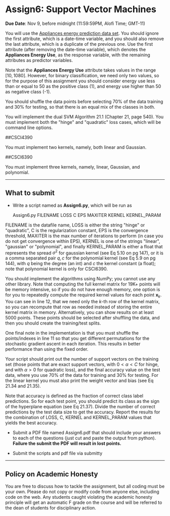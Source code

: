 <!--
.. title: CSCI4390-6390 Assign6
.. slug: dm_assign6
.. date: 2020-11-02 20:23:01 UTC-04:00
.. tags: 
.. category: 
.. link: 
.. description: 
.. has_math: True
.. type: text
-->

# Assign6: Support Vector Machines

**Due Date**: Nov 9, before midnight (11:59:59PM, Alofi Time; GMT-11)


You will use the 
[Appliances energy prediction data set](https://archive.ics.uci.edu/ml/datasets/Appliances+energy+prediction#).
You should ignore the first attribute, which is a date-time variable,
and you should also remove the last attribute, which is a duplicate of
the previous one. Use the first attribute (after removing the
date-time variable), which denotes the
**Appliances Energy Use**, as the response variable, with the remaining
attributes as predictor variables. 

Note that the **Appliances Energy Use** attribute takes values in the
range $[10,1080]$. However, for binary classification, we need only two
values, so for the purpose of this assignment you should consider energy
use less than or equal to 50 as the positive class (1), and energy use
higher than 50 as negative class (-1). 

You should shuffle the data points before selecting 70% of the data
training and 30% for testing, so that there is an equal mix of the
classes in both.

You will implement the dual SVM Algorithm 21.1 (Chapter 21, page 540).
You must implement both the "hinge" and "quadratic" loss cases, which
will be command line options. 

##CSCI4390

You must implement two kernels, namely, both linear and Gaussian.

##CSCI6390

You must implement three kernels, namely, linear, Gaussian, and polynomial.


---

## What to submit

* Write a script named as **Assign6.py**, which will be run as 
      
   Assign6.py FILENAME LOSS C EPS MAXITER KERNEL KERNEL_PARAM
   
 FILENAME is the datafile name,  LOSS is either the string "hinge" or
 "quadratic", C is the regularization constant, EPS is the convergence
 threshold, MAXITER is the max number of iterations to perform (in case
 you do not get convergence within EPS), KERNEL is one of the strings
 "linear", "gaussian" or "polynomial", and finally KERNEL_PARAM is
 either a float that represents the spread $\sigma^2$ for gaussian
 kernel (see Eq 5.10 on pg 147), or it is a comma separated pair $q,c$ for the polynomial kernel
 (see Eq 5.9 on pg 144), with $q$ being the degree (an
 int) and $c$ the kernel constant (a float); note that polynomial kernel
 is only for CSCI6390.

You should implement the algorithms using NumPy; you cannot use any
other library. Note that computing the full kernel matrix for 19K+
points will be memory intensive, so if you do not have enough memory,
one option is for you to repeatedly compute the required kernel values
for each point $\mathbf{x}_k$. You can see in line 12, that we need only
the $k$-th row of the kernel matrix, so you can recompute that row as
needed instead of storing the entire kernel matrix in memory.
Alternatively, you can show results on at least 5000 points. These
points should be selected after shuffling the data, and then you should
create the training/test splits.

One final note in the implementation is that you must shuffle the
points/indexes in line 11 so that you get different permutations for the
stochastic gradient ascent in each iteration. This results in better
performance than using the fixed order.

Your script should print out the number of support vectors on the training set
(those points that are exact support vectors, with $0 < \alpha < C$ for
hinge, and with $\alpha > 0$ for quadratic loss),
and the final
accuracy value on the test data, where you use 70% of the data for
training and 30% for testing. For the linear kernel you must also print
the weight vector and bias (see Eq 21.34 and 21.35).

Note that accuracy is defined as the fraction of correct class label
predictions. So for each test point, you should predict its class as the
sign of the hyperplane equation (see Eq 21.37).
 Divide the number of correct predictions by the test data
size to get the accuracy. Report the
results for the combination of LOSS, C, KERNEL and KERNEL_PARAM values
that yields the best accuracy.

* Submit a PDF file named Assign6.pdf that should include your answers
 to each of the questions (just cut and paste the output from python).
 **Failure the submit the PDF will result in lost points.** 

* Submit the scripts and pdf file via submitty

---

## Policy on Academic Honesty

You are free to discuss how to tackle the assignment, but all coding
must be your own. Please do not copy or modify code from anyone else,
including code on the web. Any students caught violating the academic
honesty principle will get an automatic F grade on the course and will
be referred to the dean of students for disciplinary action.

